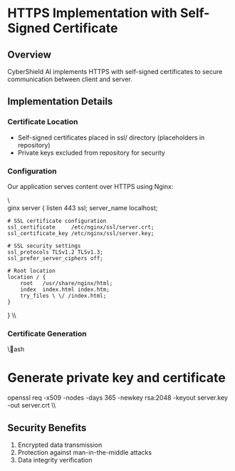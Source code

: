 ﻿# HTTPS Implementation with Self-Signed Certificate

## Overview
CyberShield AI implements HTTPS with self-signed certificates to secure communication between client and server.

## Implementation Details

### Certificate Location
- Self-signed certificates placed in ssl/ directory (placeholders in repository)
- Private keys excluded from repository for security

### Configuration
Our application serves content over HTTPS using Nginx:

\\\
ginx
server {
    listen 443 ssl;
    server_name localhost;

    # SSL certificate configuration
    ssl_certificate     /etc/nginx/ssl/server.crt;
    ssl_certificate_key /etc/nginx/ssl/server.key;
    
    # SSL security settings
    ssl_protocols TLSv1.2 TLSv1.3;
    ssl_prefer_server_ciphers off;
    
    # Root location
    location / {
        root   /usr/share/nginx/html;
        index  index.html index.htm;
        try_files \ \/ /index.html;
    }
}
\\\

### Certificate Generation
\\\ash
# Generate private key and certificate
openssl req -x509 -nodes -days 365 -newkey rsa:2048 -keyout server.key -out server.crt
\\\

## Security Benefits
1. Encrypted data transmission
2. Protection against man-in-the-middle attacks
3. Data integrity verification
